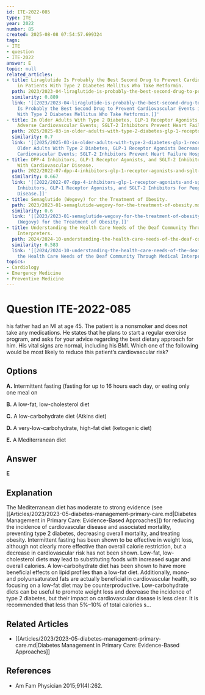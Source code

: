 ```yaml
---
id: ITE-2022-085
type: ITE
year: 2022
number: 85
created: 2025-08-08 07:54:57.699324
tags:
- ITE
- question
- ITE-2022
answer: E
topic: null
related_articles:
- title: Liraglutide Is Probably the Best Second Drug to Prevent Cardiovascular Events
    in Patients With Type 2 Diabetes Mellitus Who Take Metformin.
  path: 2023/2023-04-liraglutide-is-probably-the-best-second-drug-to-prevent-card.md
  similarity: 0.889
  link: '[[2023/2023-04-liraglutide-is-probably-the-best-second-drug-to-prevent-card|Liraglutide
    Is Probably the Best Second Drug to Prevent Cardiovascular Events in Patients
    With Type 2 Diabetes Mellitus Who Take Metformin.]]'
- title: In Older Adults With Type 2 Diabetes, GLP-1 Receptor Agonists Decrease Major
    Adverse Cardiovascular Events; SGLT-2 Inhibitors Prevent Heart Failure Hospitalizations.
  path: 2025/2025-03-in-older-adults-with-type-2-diabetes-glp-1-receptor-agonists.md
  similarity: 0.7
  link: '[[2025/2025-03-in-older-adults-with-type-2-diabetes-glp-1-receptor-agonists|In
    Older Adults With Type 2 Diabetes, GLP-1 Receptor Agonists Decrease Major Adverse
    Cardiovascular Events; SGLT-2 Inhibitors Prevent Heart Failure Hospitalizations.]]'
- title: DPP-4 Inhibitors, GLP-1 Receptor Agonists, and SGLT-2 Inhibitors for People
    With Cardiovascular Disease.
  path: 2022/2022-07-dpp-4-inhibitors-glp-1-receptor-agonists-and-sglt-2-inhibito.md
  similarity: 0.667
  link: '[[2022/2022-07-dpp-4-inhibitors-glp-1-receptor-agonists-and-sglt-2-inhibito|DPP-4
    Inhibitors, GLP-1 Receptor Agonists, and SGLT-2 Inhibitors for People With Cardiovascular
    Disease.]]'
- title: Semaglutide (Wegovy) for the Treatment of Obesity.
  path: 2023/2023-01-semaglutide-wegovy-for-the-treatment-of-obesity.md
  similarity: 0.6
  link: '[[2023/2023-01-semaglutide-wegovy-for-the-treatment-of-obesity|Semaglutide
    (Wegovy) for the Treatment of Obesity.]]'
- title: Understanding the Health Care Needs of the Deaf Community Through Medical
    Interpreters.
  path: 2024/2024-10-understanding-the-health-care-needs-of-the-deaf-community-th.md
  similarity: 0.583
  link: '[[2024/2024-10-understanding-the-health-care-needs-of-the-deaf-community-th|Understanding
    the Health Care Needs of the Deaf Community Through Medical Interpreters.]]'
topics:
- Cardiology
- Emergency Medicine
- Preventive Medicine
---
```


# Question ITE-2022-085

his father had an MI at age 45. The patient is a nonsmoker and does not take any medications. He states that he plans to start a regular exercise program, and asks for your advice regarding the best dietary approach for him. His vital signs are normal, including his BMI. Which one of the following would be most likely to reduce this patient’s cardiovascular risk?

## Options

**A.** Intermittent fasting (fasting for up to 16 hours each day, or eating only one meal on

**B.** A low-fat, low-cholesterol diet

**C.** A low-carbohydrate diet (Atkins diet)

**D.** A very-low-carbohydrate, high-fat diet (ketogenic diet)

**E.** A Mediterranean diet

## Answer

**E**

## Explanation

The Mediterranean diet has moderate to strong evidence (see [[Articles/2023/2023-05-diabetes-management-primary-care.md|Diabetes Management in Primary Care: Evidence-Based Approaches]]) for reducing the incidence of cardiovascular
disease and associated mortality, preventing type 2 diabetes, decreasing overall mortality, and treating
obesity. Intermittent fasting has been shown to be effective in weight loss, although not clearly more
effective than overall calorie restriction, but a decrease in cardiovascular risk has not been shown.
Low-fat, low-cholesterol diets may lead to substituting foods with increased sugar and overall calories. A
low-carbohydrate diet has been shown to have more beneficial effects on lipid profiles than a low-fat diet.
Additionally, mono- and polyunsaturated fats are actually beneficial in cardiovascular health, so focusing
on a low-fat diet may be counterproductive. Low-carbohydrate diets can be useful to promote weight loss
and decrease the incidence of type 2 diabetes, but their impact on cardiovascular disease is less clear. It
is recommended that less than 5%–10% of total calories s...



## Related Articles

- [[Articles/2023/2023-05-diabetes-management-primary-care.md|Diabetes Management in Primary Care: Evidence-Based Approaches]]

## References

- Am Fam Physician  2015;91(4):262.
